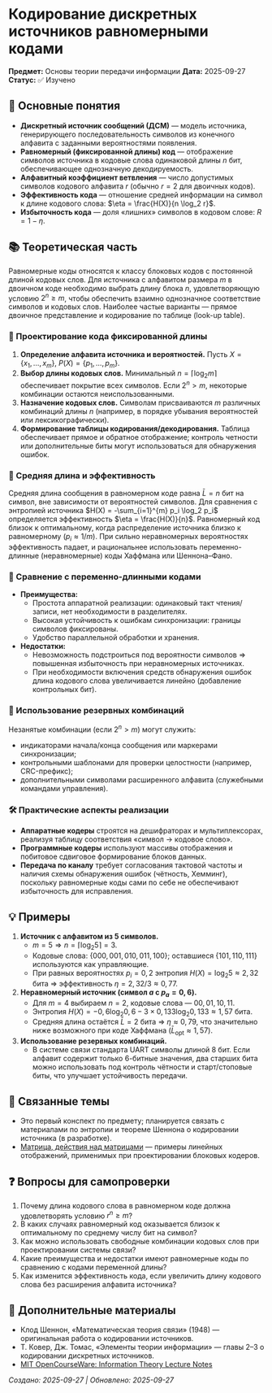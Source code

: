 # Кодирование дискретных источников равномерными кодами

**Предмет:** Основы теории передачи информации
**Дата:** 2025-09-27
**Статус:** ✅ Изучено

## 🎯 Основные понятия
- **Дискретный источник сообщений (ДСМ)** — модель источника, генерирующего последовательность символов из конечного алфавита с заданными вероятностями появления.
- **Равномерный (фиксированной длины) код** — отображение символов источника в кодовые слова одинаковой длины $n$ бит, обеспечивающее однозначную декодируемость.
- **Алфавитный коэффициент ветвления** — число допустимых символов кодового алфавита $r$ (обычно $r=2$ для двоичных кодов).
- **Эффективность кода** — отношение средней информации на символ к длине кодового слова: $\eta = \frac{H(X)}{n \log_2 r}$.
- **Избыточность кода** — доля «лишних» символов в кодовом слове: $R = 1 - \eta$.

## 📚 Теоретическая часть
Равномерные коды относятся к классу блоковых кодов с постоянной длиной кодовых слов. Для источника с алфавитом размера $m$ в двоичном коде необходимо выбрать длину блока $n$, удовлетворяющую условию $2^n \geq m$, чтобы обеспечить взаимно однозначное соответствие символов и кодовых слов. Наиболее частые варианты — прямое двоичное представление и кодирование по таблице (look-up table).

### 🔢 Проектирование кода фиксированной длины
1. **Определение алфавита источника и вероятностей.** Пусть $X = \{x_1, \dots, x_m\}$, $P(X) = \{p_1, \dots, p_m\}$.
2. **Выбор длины кодовых слов.** Минимальный $n = \lceil \log_2 m \rceil$ обеспечивает покрытие всех символов. Если $2^n > m$, некоторые комбинации остаются неиспользованными.
3. **Назначение кодовых слов.** Символам присваиваются $m$ различных комбинаций длины $n$ (например, в порядке убывания вероятностей или лексикографически).
4. **Формирование таблицы кодирования/декодирования.** Таблица обеспечивает прямое и обратное отображение; контроль четности или дополнительные биты могут использоваться для обнаружения ошибок.

### 📏 Средняя длина и эффективность
Средняя длина сообщения в равномерном коде равна $\bar{L} = n$ бит на символ, вне зависимости от вероятностей символов. Для сравнения с энтропией источника $H(X) = -\sum_{i=1}^{m} p_i \log_2 p_i$ определяется эффективность $\eta = \frac{H(X)}{n}$. Равномерный код близок к оптимальному, когда распределение источника близко к равномерному ($p_i \approx 1/m$). При сильно неравномерных вероятностях эффективность падает, и рациональнее использовать переменно-длинные (неравномерные) коды Хаффмана или Шеннона–Фано.

### 🧩 Сравнение с переменно-длинными кодами
- **Преимущества:**
  - Простота аппаратной реализации: одинаковый такт чтения/записи, нет необходимости в разделителях.
  - Высокая устойчивость к ошибкам синхронизации: границы символов фиксированы.
  - Удобство параллельной обработки и хранения.
- **Недостатки:**
  - Невозможность подстроиться под вероятности символов ⇒ повышенная избыточность при неравномерных источниках.
  - При необходимости включения средств обнаружения ошибок длина кодового слова увеличивается линейно (добавление контрольных бит).

### 📡 Использование резервных комбинаций
Незанятые комбинации (если $2^n > m$) могут служить:
- индикаторами начала/конца сообщения или маркерами синхронизации;
- контрольными шаблонами для проверки целостности (например, CRC-префикс);
- дополнительными символами расширенного алфавита (служебными командами управления).

### 🛠️ Практические аспекты реализации
- **Аппаратные кодеры** строятся на дешифраторах и мультиплексорах, реализуя таблицу соответствия «символ → кодовое слово».
- **Программные кодеры** используют массивы отображения и побитовое сдвиговое формирование блоков данных.
- **Передача по каналу** требует согласования тактовой частоты и наличия схемы обнаружения ошибок (чётность, Хемминг), поскольку равномерные коды сами по себе не обеспечивают избыточность для исправления.

## 💡 Примеры
1. **Источник с алфавитом из 5 символов.**
   - $m = 5 \Rightarrow n = \lceil \log_2 5 \rceil = 3$.
   - Кодовые слова: $\{000, 001, 010, 011, 100\}$; оставшиеся $\{101, 110, 111\}$ используются как управляющие.
   - При равных вероятностях $p_i = 0{,}2$ энтропия $H(X) = \log_2 5 \approx 2{,}32$ бита ⇒ эффективность $\eta = 2{,}32 / 3 \approx 0{,}77$.
2. **Неравномерный источник (символ $a$ с $p_a = 0{,}6$).**
   - Для $m = 4$ выбираем $n = 2$, кодовые слова — $00, 01, 10, 11$.
   - Энтропия $H(X) = -0{,}6\log_2 0{,}6 - 3\times0{,}133\log_2 0{,}133 \approx 1{,}57$ бита.
   - Средняя длина остаётся $\bar{L} = 2$ бита ⇒ $\eta \approx 0{,}79$, что значительно ниже возможного при коде Хаффмана ($\bar{L}_{\text{opt}} \approx 1{,}57$).
3. **Использование резервных комбинаций.**
   - В системе связи стандарта UART символы длиной 8 бит. Если алфавит содержит только 6-битные значения, два старших бита можно использовать под контроль чётности и старт/стоповые биты, что улучшает устойчивость передачи.

## 🔗 Связанные темы
- Это первый конспект по предмету; планируется связать с материалами по энтропии и теореме Шеннона о кодировании источника (в разработке).
- [Матрица, действия над матрицами](../../math/2025-09-26_matrices-operations.md) — примеры линейных отображений, применимых при проектировании блоковых кодеров.

## ❓ Вопросы для самопроверки
1. Почему длина кодового слова в равномерном коде должна удовлетворять условию $r^n \geq m$?
2. В каких случаях равномерный код оказывается близок к оптимальному по среднему числу бит на символ?
3. Как можно использовать свободные комбинации кодовых слов при проектировании системы связи?
4. Какие преимущества и недостатки имеют равномерные коды по сравнению с кодами переменной длины?
5. Как изменится эффективность кода, если увеличить длину кодового слова без расширения алфавита источника?

## 📖 Дополнительные материалы
- Клод Шеннон, «Математическая теория связи» (1948) — оригинальная работа о кодировании источников.
- Т. Ковер, Дж. Томас, «Элементы теории информации» — главы 2–3 о кодировании дискретных источников.
- [MIT OpenCourseWare: Information Theory Lecture Notes](https://ocw.mit.edu/courses/6-441-information-theory-spring-2016/pages/lecture-notes/)

*Создано: 2025-09-27 | Обновлено: 2025-09-27*
